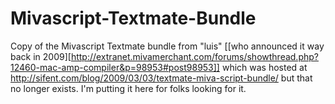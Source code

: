 Mivascript-Textmate-Bundle
==========================

Copy of the Mivascript Textmate bundle from "luis" [[who announced it way back in 2009][http://extranet.mivamerchant.com/forums/showthread.php?12460-mac-amp-compiler&p=98953#post98953]]
 which was hosted at http://sifent.com/blog/2009/03/03/textmate-miva-script-bundle/ but that no longer exists. I'm putting it here for folks looking for it.
 
